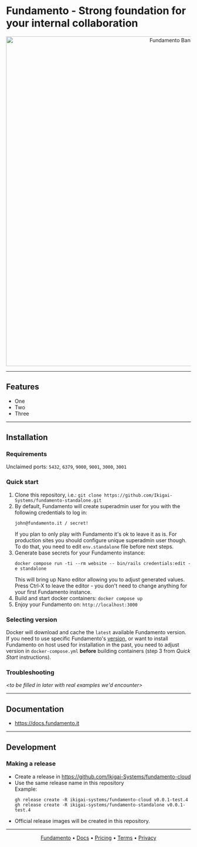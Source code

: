 # Fundamento - Strong foundation for your internal collaboration

<p align="center">
  <a href="https://fundamento.it" target="_blank" align="center">
    <img src="https://res.cloudinary.com/fundamento/image/upload/v1734469016/fundamento_banner.webp" width="900" alt="Fundamento Banner">
  </a>
  <br>
</p>

---

## Features

* One
* Two
* Three

---

## Installation

### Requirements

Unclaimed ports: `5432`, `6379`, `9000`, `9001`, `3000`, `3001`

### Quick start

1. Clone this repository, i.e.: `git clone https://github.com/Ikigai-Systems/fundamento-standalone.git`
2. By default, Fundamento will create superadmin user for you with the following credentials to log in:
   ```
   john@fundamento.it / secret!
   ```
   If you plan to only play with Fundamento it's ok to leave it as is. For production sites you should
   configure unique superadmin user though. To do that, you need to edit `env.standalone` file before next steps.
3. Generate base secrets for your Fundamento instance:
   ```
   docker compose run -ti --rm website -- bin/rails credentials:edit -e standalone
   ```
   This will bring up Nano editor allowing you to adjust generated values. Press Ctrl-X to leave the editor -
   you don't need to change anything for your first Fundamento instance.
4. Build and start docker containers: `docker compose up`
5. Enjoy your Fundamento on: `http://localhost:3000`

### Selecting version

Docker will download and cache the `latest` available Fundamento version. If you need to use specific
Fundamento's [version](https://github.com/Ikigai-Systems/fundamento-standalone/releases), or want to install Fundamento on host used for installation in the past, you
need to adjust version in `docker-compose.yml` **before** building containers (step 3 from _Quick Start_ instructions).

### Troubleshooting

_\<to be filled in later with real examples we'd encounter\>_

---

## Documentation

* https://docs.fundamento.it

---

## Development

### Making a release

* Create a release in https://github.com/Ikigai-Systems/fundamento-cloud
* Use the same release name in this repository \
  Example:
  ```
  gh release create -R ikigai-systems/fundamento-cloud v0.0.1-test.4
  gh release create -R ikigai-systems/fundamento-standalone v0.0.1-test.4
  ```
* Official release images will be created in this repository.

---

<p align="center">
<a href="https://fundamento.it">Fundamento</a> &bull;
<a href="https://docs.fundamento.it">Docs</a> &bull;
<a href="https://fundamento.it/pricing">Pricing</a> &bull;
<a href="https://fundamento.it/terms">Terms</a> &bull;
<a href="https://fundamento.it/privacy">Privacy</a>
</p>